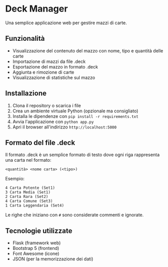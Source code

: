 # Deck Manager

Una semplice applicazione web per gestire mazzi di carte.

## Funzionalità

- Visualizzazione del contenuto del mazzo con nome, tipo e quantità delle carte
- Importazione di mazzi da file .deck
- Esportazione del mazzo in formato .deck
- Aggiunta e rimozione di carte
- Visualizzazione di statistiche sul mazzo

## Installazione

1. Clona il repository o scarica i file
2. Crea un ambiente virtuale Python (opzionale ma consigliato)
3. Installa le dipendenze con `pip install -r requirements.txt`
4. Avvia l'applicazione con `python app.py`
5. Apri il browser all'indirizzo `http://localhost:5000`

## Formato del file .deck

Il formato .deck è un semplice formato di testo dove ogni riga rappresenta una carta nel formato:

```
<quantità> <nome carta> (<tipo>)
```

Esempio:
```
4 Carta Potente (Set1)
3 Carta Media (Set1)
2 Carta Rara (Set2)
4 Carta Comune (Set3)
1 Carta Leggendaria (Set4)
```

Le righe che iniziano con `#` sono considerate commenti e ignorate.

## Tecnologie utilizzate

- Flask (framework web)
- Bootstrap 5 (frontend)
- Font Awesome (icone)
- JSON (per la memorizzazione dei dati)
